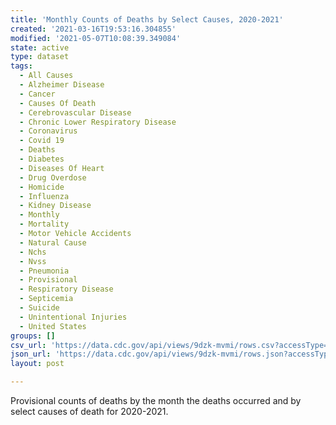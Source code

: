 ```yaml
---
title: 'Monthly Counts of Deaths by Select Causes, 2020-2021'
created: '2021-03-16T19:53:16.304855'
modified: '2021-05-07T10:08:39.349084'
state: active
type: dataset
tags:
  - All Causes
  - Alzheimer Disease
  - Cancer
  - Causes Of Death
  - Cerebrovascular Disease
  - Chronic Lower Respiratory Disease
  - Coronavirus
  - Covid 19
  - Deaths
  - Diabetes
  - Diseases Of Heart
  - Drug Overdose
  - Homicide
  - Influenza
  - Kidney Disease
  - Monthly
  - Mortality
  - Motor Vehicle Accidents
  - Natural Cause
  - Nchs
  - Nvss
  - Pneumonia
  - Provisional
  - Respiratory Disease
  - Septicemia
  - Suicide
  - Unintentional Injuries
  - United States
groups: []
csv_url: 'https://data.cdc.gov/api/views/9dzk-mvmi/rows.csv?accessType=DOWNLOAD'
json_url: 'https://data.cdc.gov/api/views/9dzk-mvmi/rows.json?accessType=DOWNLOAD'
layout: post

---
```

Provisional counts of deaths by the month the deaths occurred and by select causes of death for 2020-2021.
